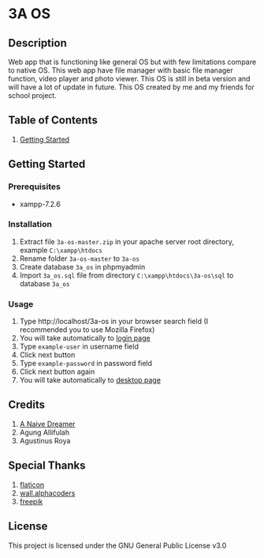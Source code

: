 # 3A OS

## Description

Web app that is functioning like general OS but with few limitations compare to native OS. This web app have file manager with basic file manager function, video player and photo viewer. This OS is still in beta version and will have a lot of update in future. This OS created by 
me and my friends for school project.

## Table of Contents

1. [Getting Started](#getting-started)

## Getting Started

### Prerequisites

- xampp-7.2.6

### Installation

1. Extract file ```3a-os-master.zip``` in your apache server root directory, example ```C:\xampp\htdocs```
2. Rename folder ```3a-os-master``` to ```3a-os```
3. Create database ```3a_os``` in phpmyadmin
4. Import ```3a_os.sql``` file from directory ```C:\xampp\htdocs\3a-os\sql``` to database ```3a_os```

### Usage

1. Type http://localhost/3a-os in your browser search field (I recommended you to use Mozilla Firefox)
2. You will take automatically to [login page](http://localhost/3a-os/page/sign-in)
3. Type ```example-user``` in username field
4. Click next button
5. Type ```example-password``` in password field
6. Click next button again
7. You will take automatically to [desktop page](http://localhost/3a-os/page/desktop)

## Credits

1. [A Naive Dreamer](https://github.com/A-Naive-Dreamer)
2. Agung Allifulah
3. Agustinus Roya

## Special Thanks
1. [flaticon](https://www.flaticon.com)
2. [wall.alphacoders](https://wall.alphacoders.com)
3. [freepik](https://www.freepik.com)

## License

This project is licensed under the GNU General Public License v3.0
